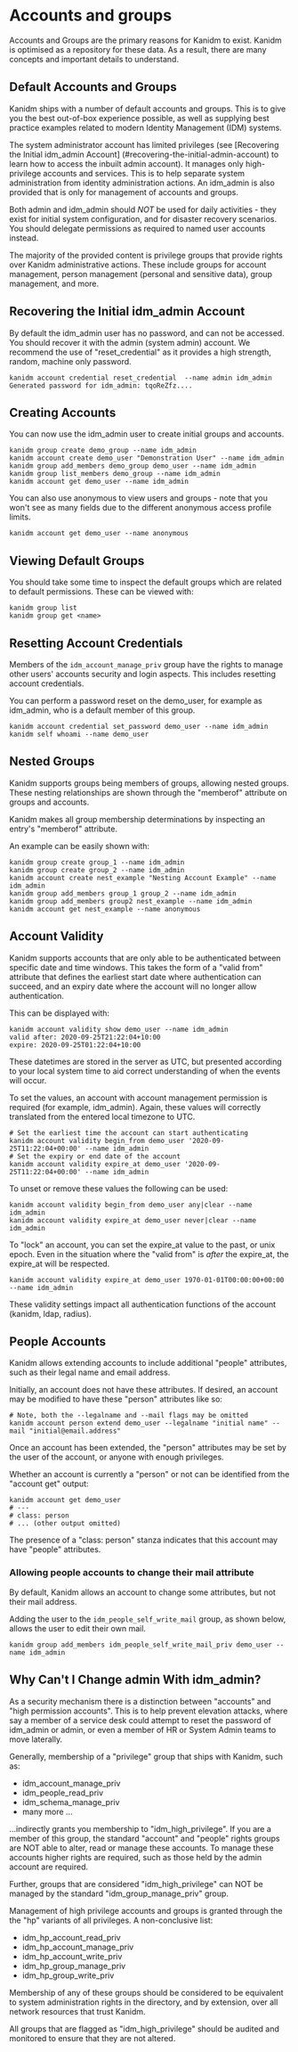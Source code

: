 # Accounts and groups

Accounts and Groups are the primary reasons for Kanidm to exist. Kanidm is optimised as a repository
for these data. As a result, there are many concepts and important details to understand.

## Default Accounts and Groups

Kanidm ships with a number of default accounts and groups. This is to give you the best 
out-of-box experience possible, as well as supplying best practice examples related to modern 
Identity Management (IDM) systems.

The system administrator account has limited privileges (see 
[Recovering the Initial idm_admin Account] (#recovering-the-initial-admin-account) to learn 
how to access the inbuilt admin account).
It manages only high-privilege accounts and services. This is to help separate system administration
from identity administration actions. An idm_admin is also provided that is only for management
of accounts and groups.

Both admin and idm_admin should *NOT* be used for daily activities - they exist for initial
system configuration, and for disaster recovery scenarios. You should delegate permissions
as required to named user accounts instead.

The majority of the provided content is privilege groups that provide rights over Kanidm
administrative actions. These include groups for account management, person management (personal
and sensitive data), group management, and more.

## Recovering the Initial idm_admin Account

By default the idm_admin user has no password, and can not be accessed. You should recover it with the
admin (system admin) account. We recommend the use of "reset_credential" as it provides a high
strength, random, machine only password.

    kanidm account credential reset_credential  --name admin idm_admin
    Generated password for idm_admin: tqoReZfz....

## Creating Accounts

You can now use the idm_admin user to create initial groups and accounts.

    kanidm group create demo_group --name idm_admin
    kanidm account create demo_user "Demonstration User" --name idm_admin
    kanidm group add_members demo_group demo_user --name idm_admin
    kanidm group list_members demo_group --name idm_admin
    kanidm account get demo_user --name idm_admin

You can also use anonymous to view users and groups - note that you won't see as many fields due
to the different anonymous access profile limits.

    kanidm account get demo_user --name anonymous

## Viewing Default Groups

You should take some time to inspect the default groups which are related to
default permissions. These can be viewed with:

    kanidm group list
    kanidm group get <name>

## Resetting Account Credentials

Members of the `idm_account_manage_priv` group have the rights to manage other users'
accounts security and login aspects. This includes resetting account credentials.

You can perform a password reset on the demo_user, for example as idm_admin, who is
a default member of this group.

    kanidm account credential set_password demo_user --name idm_admin
    kanidm self whoami --name demo_user

## Nested Groups

Kanidm supports groups being members of groups, allowing nested groups. These nesting relationships
are shown through the "memberof" attribute on groups and accounts.

Kanidm makes all group membership determinations by inspecting an entry's "memberof" attribute.

An example can be easily shown with:

    kanidm group create group_1 --name idm_admin
    kanidm group create group_2 --name idm_admin
    kanidm account create nest_example "Nesting Account Example" --name idm_admin
    kanidm group add_members group_1 group_2 --name idm_admin
    kanidm group add_members group2 nest_example --name idm_admin
    kanidm account get nest_example --name anonymous

## Account Validity

Kanidm supports accounts that are only able to be authenticated between specific date and time
windows. This takes the form of a "valid from" attribute that defines the earliest start
date where authentication can succeed, and an expiry date where the account will no longer
allow authentication.

This can be displayed with:

    kanidm account validity show demo_user --name idm_admin
    valid after: 2020-09-25T21:22:04+10:00
    expire: 2020-09-25T01:22:04+10:00

These datetimes are stored in the server as UTC, but presented according to your local system time
to aid correct understanding of when the events will occur.

To set the values, an account with account management permission is required (for example, idm_admin).
Again, these values will correctly translated from the entered local timezone to UTC.

    # Set the earliest time the account can start authenticating
    kanidm account validity begin_from demo_user '2020-09-25T11:22:04+00:00' --name idm_admin
    # Set the expiry or end date of the account
    kanidm account validity expire_at demo_user '2020-09-25T11:22:04+00:00' --name idm_admin

To unset or remove these values the following can be used:

    kanidm account validity begin_from demo_user any|clear --name idm_admin
    kanidm account validity expire_at demo_user never|clear --name idm_admin

To "lock" an account, you can set the expire_at value to the past, or unix epoch. Even in the situation
where the "valid from" is *after* the expire_at, the expire_at will be respected.

    kanidm account validity expire_at demo_user 1970-01-01T00:00:00+00:00 --name idm_admin

These validity settings impact all authentication functions of the account (kanidm, ldap, radius).

## People Accounts

Kanidm allows extending accounts to include additional "people" attributes,
such as their legal name and email address.

Initially, an account does not have these attributes. If desired, an account
may be modified to have these "person" attributes like so:

    # Note, both the --legalname and --mail flags may be omitted
    kanidm account person extend demo_user --legalname "initial name" --mail "initial@email.address"

Once an account has been extended, the "person" attributes may be set by the
user of the account, or anyone with enough privileges.

Whether an account is currently a "person" or not can be identified from the "account get" output:

    kanidm account get demo_user
    # ---
    # class: person
    # ... (other output omitted)

The presence of a "class: person" stanza indicates that this account may have
"people" attributes.

### Allowing people accounts to change their mail attribute

By default, Kanidm allows an account to change some attributes, but not their
mail address.

Adding the user to the `idm_people_self_write_mail` group, as shown
below, allows the user to edit their own mail.

    kanidm group add_members idm_people_self_write_mail_priv demo_user --name idm_admin

## Why Can't I Change admin With idm_admin?

As a security mechanism there is a distinction between "accounts" and "high permission
accounts". This is to help prevent elevation attacks, where say a member of a
service desk could attempt to reset the password of idm_admin or admin, or even a member of
HR or System Admin teams to move laterally.

Generally, membership of a "privilege" group that ships with Kanidm, such as:

* idm_account_manage_priv
* idm_people_read_priv
* idm_schema_manage_priv
* many more ...

...indirectly grants you membership to "idm_high_privilege". If you are a member of
this group, the standard "account" and "people" rights groups are NOT able to
alter, read or manage these accounts. To manage these accounts higher rights
are required, such as those held by the admin account are required.

Further, groups that are considered "idm_high_privilege" can NOT be managed
by the standard "idm_group_manage_priv" group.

Management of high privilege accounts and groups is granted through the
the "hp" variants of all privileges. A non-conclusive list:

* idm_hp_account_read_priv
* idm_hp_account_manage_priv
* idm_hp_account_write_priv
* idm_hp_group_manage_priv
* idm_hp_group_write_priv

Membership of any of these groups should be considered to be equivalent to
system administration rights in the directory, and by extension, over all network
resources that trust Kanidm.

All groups that are flagged as "idm_high_privilege" should be audited and
monitored to ensure that they are not altered.